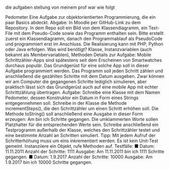 die aufgaben stellung von meinem prof war wie folgt 

Pedometer
Eine Aufgabe zur objektorientierten Programmierung, die ein paar Basics abdeckt.
Abgabe:
In Moodle per GitHub-Link zu dem Repository. In dem Repo soll ein Bild von dem
Klassendiagramm, ein Text-File mit dem Pseudo-Code sowie das Programm
enthalten sein.
Bitte erstellt zuerst ein Klassendiagramm, danach den Programmablauf als PseudoCode und programmiert erst im Anschluss. Die Realisierung kann mit PHP, Python
oder Java erfolgen.
Was wird benötigt?
Klasse, Instanzvariablen (auch bekannt als Membervariablen), Methoden
Details zur Aufgabe:
Mobile Schrittzähler-Apps sind spätestens seit dem Erscheinen von Smartwatches
durchaus populär. Das Grundgerüst für eine solche App soll in dieser Aufgabe
programmiert werden. Das Programm soll jeden Schritt zählen und anschließend die
gezählten Schritte mit dem Datum ausgeben. Zwar können wir am Computer die
gegangenen Schritte lediglich simulieren, aber praktisch lässt sich das Grundgerüst
auch auf eine mobile App mit echter Schrittzählung übertragen.
Aufgabe:
Schreibe eine Klasse mit dem Namen Pedometer, dessen Konstruktor ein Datum in
Form eines Strings entgegennehmen soll. Schreibe in der Klasse die Methode
incrementSteps(), die den Schrittzähler um einen Schritt erhöhen soll. Die
Methode toString() soll anschließend eine Ausgabe in dieser Form erzeugen:
Am <Datum> bin ich <Schrittzahl> Schritte gegangen.
Die umklammerten Worte sollen Platzhalter für die entsprechenden Werte sein.
Schreibe anschließend ein Testprogramm außerhalb der Klasse, welches den
Schrittzähler testet und eine bestimmte Anzahl an Schritten simuliert.
Tipp:
Mit jedem Aufruf der Schritterhöhung muss um eins inkrementiert werden.
Es ist kein Unit-Test gemeint. Instanziiere ein Objekt, rufe Methoden auf.
Testfälle:
■ Datum: 11.11.2011 Anzahl der Schritte: 1111 Ausgabe: Am 11.11.2011 bin ich
1111 Schritte gegangen.
■ Datum: 1.9.2017 Anzahl der Schritte: 10000 Ausgabe: Am 1.9.2017 bin ich 10000
Schritte gegangen.